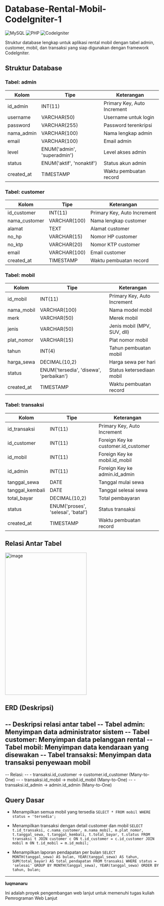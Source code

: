# Database-Rental-Mobil-CodeIgniter-1

![MySQL](https://img.shields.io/badge/MySQL-5.x-green.svg)
![PHP](https://img.shields.io/badge/PHP-7.x-blue.svg)
![CodeIgniter](https://img.shields.io/badge/CodeIgniter-3.x-orange.svg)

Struktur database lengkap untuk aplikasi rental mobil dengan tabel admin, customer, mobil, dan transaksi yang siap digunakan dengan framework CodeIgniter.

## Struktur Database

### Tabel: admin

| Kolom | Tipe | Keterangan |
|-------|------|------------|
| id_admin | INT(11) | Primary Key, Auto Increment |
| username | VARCHAR(50) | Username untuk login |
| password | VARCHAR(255) | Password terenkripsi |
| nama_admin | VARCHAR(100) | Nama lengkap admin |
| email | VARCHAR(100) | Email admin |
| level | ENUM('admin', 'superadmin') | Level akses admin |
| status | ENUM('aktif', 'nonaktif') | Status akun admin |
| created_at | TIMESTAMP | Waktu pembuatan record |

### Tabel: customer

| Kolom | Tipe | Keterangan |
|-------|------|------------|
| id_customer | INT(11) | Primary Key, Auto Increment |
| nama_customer | VARCHAR(100) | Nama lengkap customer |
| alamat | TEXT | Alamat customer |
| no_hp | VARCHAR(15) | Nomor HP customer |
| no_ktp | VARCHAR(20) | Nomor KTP customer |
| email | VARCHAR(100) | Email customer |
| created_at | TIMESTAMP | Waktu pembuatan record |

### Tabel: mobil

| Kolom | Tipe | Keterangan |
|-------|------|------------|
| id_mobil | INT(11) | Primary Key, Auto Increment |
| nama_mobil | VARCHAR(100) | Nama model mobil |
| merk | VARCHAR(50) | Merek mobil |
| jenis | VARCHAR(50) | Jenis mobil (MPV, SUV, dll) |
| plat_nomor | VARCHAR(15) | Plat nomor mobil |
| tahun | INT(4) | Tahun pembuatan mobil |
| harga_sewa | DECIMAL(10,2) | Harga sewa per hari |
| status | ENUM('tersedia', 'disewa', 'perbaikan') | Status ketersediaan mobil |
| created_at | TIMESTAMP | Waktu pembuatan record |

### Tabel: transaksi

| Kolom | Tipe | Keterangan |
|-------|------|------------|
| id_transaksi | INT(11) | Primary Key, Auto Increment |
| id_customer | INT(11) | Foreign Key ke customer.id_customer |
| id_mobil | INT(11) | Foreign Key ke mobil.id_mobil |
| id_admin | INT(11) | Foreign Key ke admin.id_admin |
| tanggal_sewa | DATE | Tanggal mulai sewa |
| tanggal_kembali | DATE | Tanggal selesai sewa |
| total_bayar | DECIMAL(10,2) | Total pembayaran |
| status | ENUM('proses', 'selesai', 'batal') | Status transaksi |
| created_at | TIMESTAMP | Waktu pembuatan record |

## Relasi Antar Tabel
<img width="267" height="465" alt="image" src="https://github.com/user-attachments/assets/5afb997a-8448-41e3-b94b-a3e8d5a91deb" />

## ERD (Deskripsi)
-- Deskripsi relasi antar tabel
-- Tabel admin: Menyimpan data administrator sistem
-- Tabel customer: Menyimpan data pelanggan rental
-- Tabel mobil: Menyimpan data kendaraan yang disewakan
-- Tabel transaksi: Menyimpan data transaksi penyewaan mobil
-- 
-- Relasi:
-- - transaksi.id_customer -> customer.id_customer (Many-to-One)
-- - transaksi.id_mobil -> mobil.id_mobil (Many-to-One)
-- - transaksi.id_admin -> admin.id_admin (Many-to-One)

## Query Dasar
- Menampilkan semua mobil yang tersedia
``SELECT * FROM mobil WHERE status = 'tersedia';``

- Menampilkan transaksi dengan detail customer dan mobil
``SELECT t.id_transaksi, c.nama_customer, m.nama_mobil, m.plat_nomor, t.tanggal_sewa, t.tanggal_kembali, t.total_bayar, t.status
FROM transaksi t
JOIN customer c ON t.id_customer = c.id_customer
JOIN mobil m ON t.id_mobil = m.id_mobil;``

- Menampilkan laporan pendapatan per bulan
``SELECT MONTH(tanggal_sewa) AS bulan, YEAR(tanggal_sewa) AS tahun, SUM(total_bayar) AS total_pendapatan
FROM transaksi
WHERE status = 'selesai'
GROUP BY MONTH(tanggal_sewa), YEAR(tanggal_sewa)
ORDER BY tahun, bulan;``

---
**luqmanaru**

Ini adalah proyek pengembangan web lanjut untuk memenuhi tugas kuliah Pemrograman Web Lanjut
